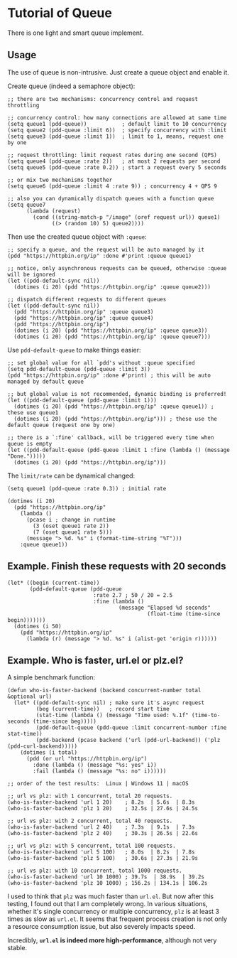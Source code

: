 # Tutorial of Queue

There is one light and smart queue implement.

## Usage

The use of queue is non-intrusive. Just create a queue object and enable it.

Create queue (indeed a semaphore object):
```emacs-lisp
;; there are two mechanisms: concurrency control and request throttling

;; concurrency control: how many connections are allowed at same time
(setq queue1 (pdd-queue))           ; default limit to 10 concurrency
(setq queue2 (pdd-queue :limit 6))  ; specify concurrency with :limit
(setq queue3 (pdd-queue :limit 1))  ; limit to 1, means, request one by one

;; request throttling: limit request rates during one second (QPS)
(setq queue4 (pdd-queue :rate 2))   ; at most 2 requests per second
(setq queue5 (pdd-queue :rate 0.2)) ; start a request every 5 seconds

;; or mix two mechanisms together
(setq queue6 (pdd-queue :limit 4 :rate 9)) ; concurrency 4 + QPS 9

;; also you can dynamically dispatch queues with a function queue
(setq queue7
      (lambda (request)
        (cond ((string-match-p "/image" (oref request url)) queue1)
              ((> (random 10) 5) queue2))))
```

Then use the created queue object with `:queue`:
```emacs-lisp
;; specify a queue, and the request will be auto managed by it
(pdd "https://httpbin.org/ip" :done #'print :queue queue1)

;; notice, only asynchronous requests can be queued, otherwise :queue will be ignored
(let ((pdd-default-sync nil))
  (dotimes (i 20) (pdd "https://httpbin.org/ip" :queue queue2)))

;; dispatch different requests to different queues
(let ((pdd-default-sync nil))
  (pdd "https://httpbin.org/ip" :queue queue3)
  (pdd "https://httpbin.org/ip" :queue queue4)
  (pdd "https://httpbin.org/ip")
  (dotimes (i 20) (pdd "https://httpbin.org/ip" :queue queue3))
  (dotimes (i 20) (pdd "https://httpbin.org/ip" :queue queue7)))
```

Use `pdd-default-queue` to make things easier:
```emacs-lisp
;; set global value for all `pdd's without :queue specified
(setq pdd-default-queue (pdd-queue :limit 3))
(pdd "https://httpbin.org/ip" :done #'print) ; this will be auto managed by default queue

;; but global value is not recommended, dynamic binding is preferred!
(let ((pdd-default-queue (pdd-queue :limit 1)))
  (dotimes (i 20) (pdd "https://httpbin.org/ip" :queue queue1)) ; these use queue1
  (dotimes (i 20) (pdd "https://httpbin.org/ip"))) ; these use the default queue (request one by one)

;; there is a `:fine' callback, will be triggered every time when queue is empty
(let ((pdd-default-queue (pdd-queue :limit 1 :fine (lambda () (message "Done.")))))
  (dotimes (i 20) (pdd "https://httpbin.org/ip")))
```

The `limit/rate` can be dynamical changed:
```emacs-lisp
(setq queue1 (pdd-queue :rate 0.3)) ; initial rate

(dotimes (i 20)
  (pdd "https://httpbin.org/ip"
    (lambda ()
      (pcase i ; change in runtime
        (3 (oset queue1 rate 2))
        (7 (oset queue1 rate 5)))
      (message "> %d. %s" i (format-time-string "%T")))
    :queue queue1))
```

## Example. Finish these requests with 20 seconds

```emacs-lisp
(let* ((begin (current-time))
       (pdd-default-queue (pdd-queue
                           :rate 2.7 ; 50 / 20 = 2.5
                           :fine (lambda ()
                                   (message "Elapsed %d seconds"
                                            (float-time (time-since begin)))))))
  (dotimes (i 50)
    (pdd "https://httpbin.org/ip"
      (lambda (r) (message "> %d. %s" i (alist-get 'origin r))))))
```

## Example. Who is faster, url.el or plz.el?

A simple benchmark function:

```emacs-lisp
(defun who-is-faster-backend (backend concurrent-number total &optional url)
  (let* ((pdd-default-sync nil) ; make sure it's async request
         (beg (current-time))   ; record start time
         (stat-time (lambda () (message "Time used: %.1f" (time-to-seconds (time-since beg)))))
         (pdd-default-queue (pdd-queue :limit concurrent-number :fine stat-time))
         (pdd-backend (pcase backend ('url (pdd-url-backend)) ('plz (pdd-curl-backend)))))
    (dotimes (i total)
      (pdd (or url "https://httpbin.org/ip")
        :done (lambda () (message "%s: yes" i))
        :fail (lambda () (message "%s: no" i))))))

;; order of the test results:  Linux | Windows 11 | macOS

;; url vs plz: with 1 concurrent, total 20 requests.
(who-is-faster-backend 'url 1 20)    ; 8.2s  | 5.6s  | 8.3s
(who-is-faster-backend 'plz 1 20)    ; 32.5s | 27.6s | 24.5s

;; url vs plz: with 2 concurrent, total 40 requests.
(who-is-faster-backend 'url 2 40)    ; 7.3s  | 9.1s  | 7.3s
(who-is-faster-backend 'plz 2 40)    ; 30.3s | 26.5s | 22.6s

;; url vs plz: with 5 concurrent, total 100 requests.
(who-is-faster-backend 'url 5 100)   ; 8.0s  | 8.2s  | 7.8s
(who-is-faster-backend 'plz 5 100)   ; 30.6s | 27.3s | 21.9s

;; url vs plz: with 10 concurrent, total 1000 requests.
(who-is-faster-backend 'url 10 1000) ; 39.7s  | 38.9s  | 39.2s
(who-is-faster-backend 'plz 10 1000) ; 156.2s | 134.1s | 106.2s
```

I used to think that `plz` was much faster than `url.el`. But now after this testing, I found out that I am completely wrong.
In various situations, whether it's single concurrency or multiple concurrency, `plz` is at least 3 times as slow as `url.el`.
It seems that frequent process creation is not only a resource consumption issue, but also severely impacts speed.

Incredibly, **`url.el` is indeed more high-performance**, although not very stable.
